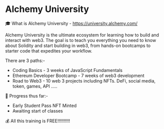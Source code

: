 # Alchemy University

🎓 What is Alchemy University - https://university.alchemy.com/ 

Alchemy University is the ultimate ecosystem for learning how to build and interact with web3. The goal is to teach you everything you need to know about Solidity and start building in web3, from hands-on bootcamps to starter code that expedites your workflow. 

There are 3 paths:-

- Coding Basics - 3 weeks of JavaScript Fundamentals
- Ethereum Developer Bootcamp - 7 weeks of web3 development
- Road to Web3 - 10 web 3 projects including NFTs. DeFi, social media, token, games, API .....

🎉 Progress thus far:-

- Early Student Pass NFT Minted
- Awaiting start of classes

💰 All this training is FREE!!!!!!!!!!
